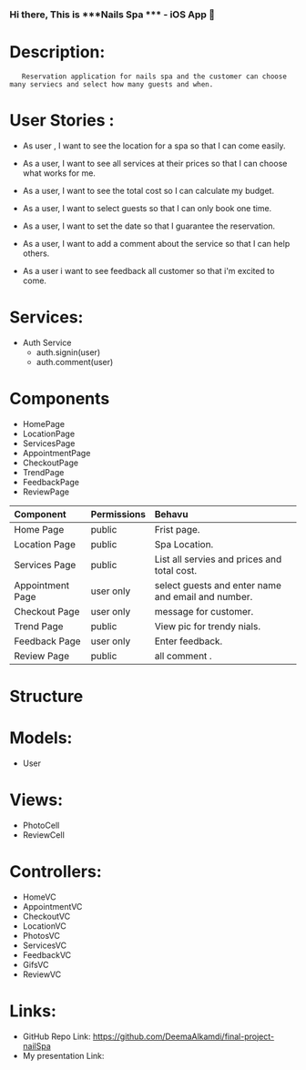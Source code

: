 ### Hi there, This is ***Nails Spa *** - iOS App 👋


# Description: 

       Reservation application for nails spa and the customer can choose many serviecs and select how many guests and when.

# User Stories :

* As user , I want to see the location for a spa so that I can come easily.

* As a user, I want to see all services at their prices so that I can choose what works for me.
* As a user, I want to see the total cost so I can calculate my budget.

* As a user, I want to select guests so that I can only book one time.

* As a user, I want to set the date so that I guarantee the reservation.

* As a user, I want to add a comment about the service so that I can help others.

* As a user i want to see feedback all customer so that i'm excited to come.


# Services:

* Auth Service
    * auth.signin(user)
    * auth.comment(user)

# Components

* HomePage
* LocationPage
* ServicesPage
* AppointmentPage
* CheckoutPage
* TrendPage
* FeedbackPage
* ReviewPage

| Component        | Permissions | Behavu 
| :---             |     ---   |   :---    |
| Home Page    | public      | Frist page. |
| Location Page       | public   | Spa Location. |
| Services Page     | public | List all servies and prices and total cost.|
| Appointment Page | user only | select guests and enter name and email and number.|
| Checkout Page    | user only | message for customer.|
| Trend Page      |  public | View pic for trendy nials.| 
| Feedback Page    | user only   | Enter feedback.|
| Review Page      | public | all comment .|


# Structure

# Models: 
- User
# Views:
- PhotoCell
- ReviewCell
# Controllers: 
- HomeVC
- AppointmentVC
- CheckoutVC
- LocationVC
- PhotosVC
- ServicesVC
- FeedbackVC
- GifsVC
- ReviewVC
# Links:
- GitHub Repo Link: https://github.com/DeemaAlkamdi/final-project-nailSpa
- My presentation Link:
